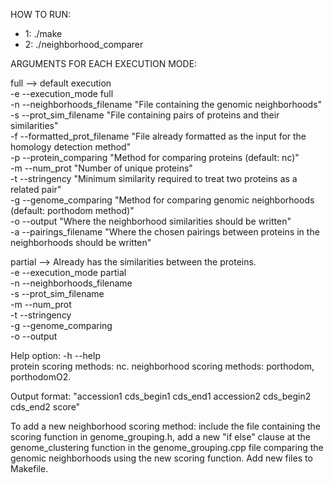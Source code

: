 HOW TO RUN:  

- 1: ./make  
- 2: ./neighborhood_comparer <full or partial> <args according to chosen mode>  


ARGUMENTS FOR EACH EXECUTION MODE:  

full --> default execution  
    -e --execution_mode full    
    -n --neighborhoods_filename  "File containing the genomic neighborhoods"   
    -s --prot_sim_filename  "File containing pairs of proteins and their similarities"  
    -f --formatted_prot_filename "File already formatted as the input for the homology detection method"  
    -p --protein_comparing  "Method for comparing proteins (default: nc)"  
    -m --num_prot  "Number of unique proteins"  
    -t --stringency  "Minimum similarity required to treat two proteins as a related pair"  
    -g --genome_comparing  "Method for comparing genomic neighborhoods (default: porthodom method)"  
    -o --output  "Where the neighborhood similarities should be written"  
    -a --pairings_filename "Where the chosen pairings between proteins in the neighborhoods should be written"


partial --> Already has the similarities between the proteins.  
    -e --execution_mode partial  
    -n --neighborhoods_filename  
    -s --prot_sim_filename  
    -m --num_prot  
    -t --stringency  
    -g --genome_comparing  
    -o --output  



Help option: -h --help  
protein scoring methods: nc.
neighborhood scoring methods: porthodom, porthodomO2.

Output format: "accession1    cds_begin1    cds_end1    accession2    cds_begin2    cds_end2    score"

To add a new neighborhood scoring method: include the file containing the scoring function in genome_grouping.h,
add a new "if else" clause at the genome_clustering function in the genome_grouping.cpp file comparing the genomic neighborhoods using the new scoring function. Add new files to Makefile.
